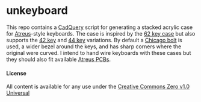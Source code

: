 # unkeyboard

This repo contains a [CadQuery](https://cadquery.readthedocs.io/) script for generating a stacked acrylic case for [Atreus](https://atreus.technomancy.us/)-style keyboards. The case is inspired by the [62 key case](https://shop.profetkeyboards.com/product/atreus62-keyboard) but also supports the [42 key](https://atreus.technomancy.us/) and [44 key](https://shop.keyboard.io/products/keyboardio-atreus) variations. By default a [Chicago bolt](https://en.wikipedia.org/wiki/Sex_bolt) is used, a wider bezel around the keys, and has sharp corners where the original were curved. I intend to hand wire keyboards with these cases but they should also fit available [Atreus PCBs](https://shop.profetkeyboards.com/product/atreus62-pcb).

#### License

All content is available for any use under the [Creative Commons Zero v1.0 Universal](https://creativecommons.org/publicdomain/zero/1.0/)
